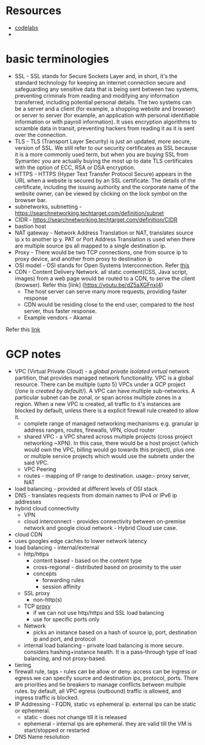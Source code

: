 # Resources
- [codelabs](https://codelabs.developers.google.com/codelabs/cloud-networking-101/#0)
- 
# basic terminologies
- SSL - SSL stands for Secure Sockets Layer and, in short, it's the standard technology for keeping an internet connection secure and safeguarding any sensitive data that is being sent between two systems, preventing criminals from reading and modifying any information transferred, including potential personal details. The two systems can be a server and a client (for example, a shopping website and browser) or server to server (for example, an application with personal identifiable information or with payroll information). It uses encryption algorithms to scramble data in transit, preventing hackers from reading it as it is sent over the connection.
- TLS - TLS (Transport Layer Security) is just an updated, more secure, version of SSL. We still refer to our security certificates as SSL because it is a more commonly used term, but when you are buying SSL from Symantec you are actually buying the most up to date TLS certificates with the option of ECC, RSA or DSA encryption.
- HTTPS - HTTPS (Hyper Text Transfer Protocol Secure) appears in the URL when a website is secured by an SSL certificate. The details of the certificate, including the issuing authority and the corporate name of the website owner, can be viewed by clicking on the lock symbol on the browser bar.
- subnetworks, subnetting - https://searchnetworking.techtarget.com/definition/subnet
- CIDR - https://searchnetworking.techtarget.com/definition/CIDR
- bastion host
- NAT gateway - Network Address Translation or NAT, translates source ip x to another ip y. PAT or Port Address Translation is used when there are multiple source ips all mapped to a single destination ip.
- Proxy - There would be two TCP connections, one from source ip to proxy device, and another from proxy to destination ip
- OSI model - OSI stands for Open Systems Interconnection. Refer [this](https://www.geeksforgeeks.org/layers-of-osi-model/)
- CDN - Content Delivery Network. all static content(CSS, Java script, images) from a web page would be routed to a CDN, to serve the client (browser). Refer this [link] (https://youtu.be/dZ5aXGFnxI4)
  - The host server can serve many more requests, providing faster response
  - CDN would be residing close to the end user, compared to the host server, thus faster response.
  - Example vendors - Akamai

Refer this [link](https://www.websecurity.symantec.com/en/in/security-topics/what-is-ssl-tls-https)

# GCP notes
- VPC (Virtual Private Cloud) - a *global private isolated virtual* network partition, that provides managed network functionality. VPC is a global resource. There can be multiple (upto 5) VPCs under a GCP project (/*one is created by default*/). A VPC can have multiple sub-networks. A particular subnet can be zonal, or span across multiple zones in a region. When a new VPC is created, all traffic to it's instances are blocked by default, unless there is a explicit firewall rule created to allow it.
  - complete range of managed networking mechanisms e.g. granular ip address ranges, routes, firewalls, VPN, cloud router
  - shared VPC - a VPC shared across multiple projects (cross project networking ~XPN). In this case, there would be a host project (which would own the VPC, billing would go towards this project), plus one or multiple service projects which would use the subnets under the said VPC.
  - VPC Peering
  - routes - mapping of IP range to destination. usage:- proxy server, NAT
- load balancing - provided at different levels of OSI stack
- DNS - translates requests from domain names to IPv4 or IPv6 ip addresses
- hybrid cloud connectivity
  - VPN
  - cloud interconnect - provides connectivity between on-premise network and google cloud network - Hybrid Cloud use case.
 - cloud CDN
  - uses googles edge caches to lower network latency
- load balancing - internal/external
  - http/https
    - content based - based on the content type
    - cross-regional - distributed based on proximity to the user
    - concepts
      - forwarding rules
      - session affinity
  - SSL proxy
    - non-http(s)
  - TCP [proxy](https://youtu.be/jGQTS1CxZTE)
    - if we can not use http/https and SSL load balancing
    - use for specific ports only
  - Network
    - picks an instance based on a hash of source ip, port, destination ip and port, and protocol
  - internal load balancing - private load balancing is more secure. considers hashing+instance health. It is a pass-through type of load balancing, and not proxy-based.
 - tiering
 - firewall rule, tags - rules can be allow or deny. access can be ingress or egress.we can specify source and destination ips, protocol, ports. There are priorities and tie breakers to manage conflicts between multiple rules. by default, all VPC egress (outbound) traffic is allowed, and ingress traffic is blocked.
- IP Addressing - FQDN, static vs ephemeral ip. external ips can be static or ephemeral.
  - static - does not change till it is released
  - ephemeral - internal ips are ephemeral. they are valid till the VM is start/stopped or restarted
 - DNS Name resolution

